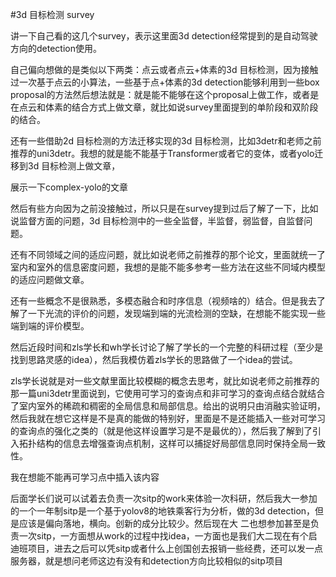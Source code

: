 #3d 目标检测 survey

讲一下自己看的这几个survey，表示这里面3d detection经常提到的是自动驾驶方向的detection使用。

自己偏向想做的是类似以下两类：点云或者点云+体素的3d 目标检测，因为接触过一次基于点云的小算法，一些基于点+体素的3d detection能够利用到一些box proposal的方法然后想法就是：就是能不能够在这个proposal上做工作，或者是在点云和体素的结合方式上做文章，就比如说survey里面提到的单阶段和双阶段的结合。

还有一些借助2d 目标检测的方法迁移实现的3d 目标检测，比如3detr和老师之前推荐的uni3detr。我想的就是能不能基于Transformer或者它的变体，或者yolo迁移到3d 目标检测上做文章，

展示一下complex-yolo的文章

然后有些方向因为之前没接触过，所以只是在survey提到过后了解了一下，比如说监督方面的问题，3d 目标检测中的一些全监督，半监督，弱监督，自监督问题。

还有不同领域之间的适应问题，就比如说老师之前推荐的那个论文，里面就统一了室内和室外的信息密度问题，我想的是能不能多参考一些方法在这些不同域内模型的适应问题做文章。

还有一些概念不是很熟悉，多模态融合和时序信息（视频啥的）结合。但是我去了解了一下光流的评价的问题，发现端到端的光流检测的空缺，在想能不能实现一些端到端的评价模型。


然后近段时间和zls学长和wh学长讨论了解了学长的一个完整的科研过程（至少是找到思路灵感的idea），然后我模仿着zls学长的思路做了一个idea的尝试。

zls学长说就是对一些文献里面比较模糊的概念去思考，就比如说老师之前推荐的那一篇uni3detr里面说到，它使用可学习的查询点和非可学习的查询点结合就结合了室内室外的稀疏和稠密的全局信息和局部信息。给出的说明只由消融实验证明，然后我就在想它这样是不是真的能做的特别好，里面是不是还能插入一些对可学习的查询点的强化之类的（就是他这样设置学习是不是最优的），然后我了解到了引入拓扑结构的信息去增强查询点机制，这样可以捕捉好局部信息同时保持全局一致性。

我在想能不能再可学习点中插入该内容



后面学长们说可以试着去负责一次sitp的work来体验一次科研，然后我大一参加的一个一年制sitp是一个基于yolov8的地铁乘客行为分析，做的3d detection，但是应该是偏向落地，横向。创新的成分比较少。然后现在大
二也想参加甚至是负责一次sitp，一方面想从work的过程中找idea，一方面也是我们大二现在有个启迪班项目，进去之后可以凭sitp或者什么上创国创去报销一些经费，还可以发一点服务器，就是想问老师这边有没有和detection方向比较相似的sitp项目